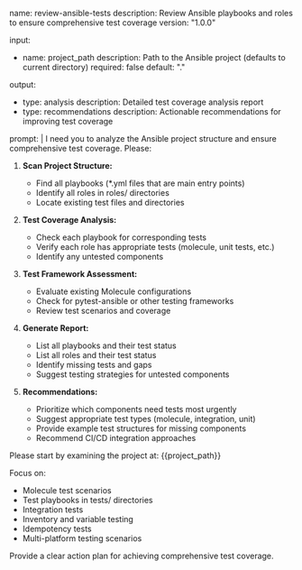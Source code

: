 name: review-ansible-tests
description: Review Ansible playbooks and roles to ensure comprehensive test coverage
version: "1.0.0"

input:
  - name: project_path
    description: Path to the Ansible project (defaults to current directory)
    required: false
    default: "."

output:
  - type: analysis
    description: Detailed test coverage analysis report
  - type: recommendations
    description: Actionable recommendations for improving test coverage

prompt: |
  I need you to analyze the Ansible project structure and ensure comprehensive test coverage. Please:

  1. **Scan Project Structure:**
     - Find all playbooks (*.yml files that are main entry points)
     - Identify all roles in roles/ directories
     - Locate existing test files and directories

  2. **Test Coverage Analysis:**
     - Check each playbook for corresponding tests
     - Verify each role has appropriate tests (molecule, unit tests, etc.)
     - Identify any untested components

  3. **Test Framework Assessment:**
     - Evaluate existing Molecule configurations
     - Check for pytest-ansible or other testing frameworks
     - Review test scenarios and coverage

  4. **Generate Report:**
     - List all playbooks and their test status
     - List all roles and their test status  
     - Identify missing tests and gaps
     - Suggest testing strategies for untested components

  5. **Recommendations:**
     - Prioritize which components need tests most urgently
     - Suggest appropriate test types (molecule, integration, unit)
     - Provide example test structures for missing components
     - Recommend CI/CD integration approaches

  Please start by examining the project at: {{project_path}}

  Focus on:
  - Molecule test scenarios
  - Test playbooks in tests/ directories
  - Integration tests
  - Inventory and variable testing
  - Idempotency tests
  - Multi-platform testing scenarios

  Provide a clear action plan for achieving comprehensive test coverage.
